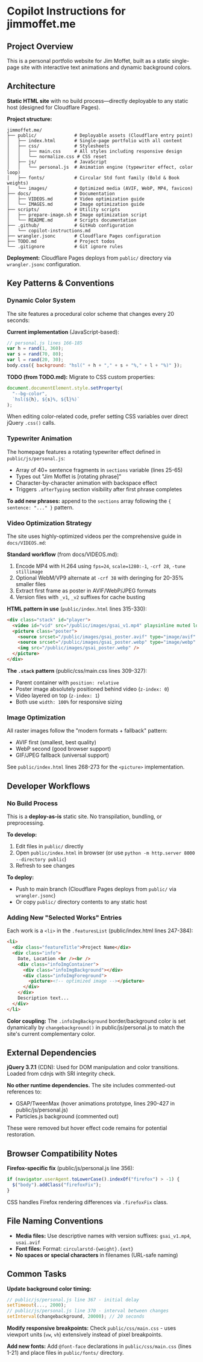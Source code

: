 # Copilot Instructions for jimmoffet.me

## Project Overview

This is a personal portfolio website for Jim Moffet, built as a static single-page site with interactive text animations and dynamic background colors.

## Architecture

**Static HTML site** with no build process—directly deployable to any static host (designed for Cloudflare Pages).

**Project structure:**

```
jimmoffet.me/
├── public/              # Deployable assets (Cloudflare entry point)
│   ├── index.html       # Single-page portfolio with all content
│   ├── css/             # Stylesheets
│   │   ├── main.css     # All styles including responsive design
│   │   └── normalize.css # CSS reset
│   ├── js/              # JavaScript
│   │   └── personal.js  # Animation engine (typewriter effect, color loop)
│   ├── fonts/           # Circular Std font family (Bold & Book weights)
│   └── images/          # Optimized media (AVIF, WebP, MP4, favicon)
├── docs/                # Documentation
│   ├── VIDEOS.md        # Video optimization guide
│   └── IMAGES.md        # Image optimization guide
├── scripts/             # Utility scripts
│   ├── prepare-image.sh # Image optimization script
│   └── README.md        # Scripts documentation
├── .github/             # GitHub configuration
│   └── copilot-instructions.md
├── wrangler.jsonc       # Cloudflare Pages configuration
├── TODO.md              # Project todos
└── .gitignore           # Git ignore rules
```

**Deployment:** Cloudflare Pages deploys from `public/` directory via `wrangler.jsonc` configuration.

## Key Patterns & Conventions

### Dynamic Color System

The site features a procedural color scheme that changes every 20 seconds:

**Current implementation** (JavaScript-based):

```javascript
// personal.js lines 166-185
var h = rand(1, 360);
var s = rand(70, 80);
var l = rand(20, 30);
body.css({ background: "hsl(" + h + "," + s + "%," + l + "%)" });
```

**TODO (from TODO.md):** Migrate to CSS custom properties:

```javascript
document.documentElement.style.setProperty(
  "--bg-color",
  `hsl(${h}, ${s}%, ${l}%)`
);
```

When editing color-related code, prefer setting CSS variables over direct jQuery `.css()` calls.

### Typewriter Animation

The homepage features a rotating typewriter effect defined in `public/js/personal.js`:

- Array of 40+ sentence fragments in `sections` variable (lines 25-65)
- Types out "Jim Moffet is [rotating phrase]"
- Character-by-character animation with backspace effect
- Triggers `.afterTyping` section visibility after first phrase completes

**To add new phrases:** append to the `sections` array following the `{ sentence: "..." }` pattern.

### Video Optimization Strategy

The site uses highly-optimized videos per the comprehensive guide in `docs/VIDEOS.md`:

**Standard workflow** (from docs/VIDEOS.md):

1. Encode MP4 with H.264 using `fps=24`, `scale=1280:-1`, `-crf 28`, `-tune stillimage`
2. Optional WebM/VP9 alternate at `-crf 38` with deringing for 20-35% smaller files
3. Extract first frame as poster in AVIF/WebP/JPEG formats
4. Version files with `_v1`, `_v2` suffixes for cache busting

**HTML pattern in use** (`public/index.html` lines 315-330):

```html
<div class="stack" id="player">
  <video id="vid" src="/public/images/gsai_v1.mp4" playsinline muted loop autoplay preload="metadata" width="1280">
  <picture class="poster">
    <source srcset="/public/images/gsai_poster.avif" type="image/avif" />
    <source srcset="/public/images/gsai_poster.webp" type="image/webp" />
    <img src="/public/images/gsai_poster.webp" />
  </picture>
</div>
```

**The `.stack` pattern** (public/css/main.css lines 309-327):

- Parent container with `position: relative`
- Poster image absolutely positioned behind video (`z-index: 0`)
- Video layered on top (`z-index: 1`)
- Both use `width: 100%` for responsive sizing

### Image Optimization

All raster images follow the "modern formats + fallback" pattern:

- AVIF first (smallest, best quality)
- WebP second (good browser support)
- GIF/JPEG fallback (universal support)

See `public/index.html` lines 268-273 for the `<picture>` implementation.

## Developer Workflows

### No Build Process

This is a **deploy-as-is** static site. No transpilation, bundling, or preprocessing.

**To develop:**

1. Edit files in `public/` directly
2. Open `public/index.html` in browser (or use `python -m http.server 8000 --directory public`)
3. Refresh to see changes

**To deploy:**

- Push to main branch (Cloudflare Pages deploys from `public/` via `wrangler.jsonc`)
- Or copy `public/` directory contents to any static host

### Adding New "Selected Works" Entries

Each work is a `<li>` in the `.featuresList` (public/index.html lines 247-384):

```html
<li>
  <div class="featureTitle">Project Name</div>
  <div class="info">
    Date, Location <br /><br />
    <div class="infoImgContainer">
      <div class="infoImgBackground"></div>
      <div class="infoImgForeground">
        <picture><!-- optimized image --></picture>
      </div>
    </div>
    Description text...
  </div>
</li>
```

**Color coupling:** The `.infoImgBackground` border/background color is set dynamically by `changebackground()` in public/js/personal.js to match the site's current complementary color.

## External Dependencies

**jQuery 3.7.1** (CDN): Used for DOM manipulation and color transitions. Loaded from cdnjs with SRI integrity check.

**No other runtime dependencies.** The site includes commented-out references to:

- GSAP/TweenMax (hover animations prototype, lines 290-427 in public/js/personal.js)
- Particles.js background (commented out)

These were removed but hover effect code remains for potential restoration.

## Browser Compatibility Notes

**Firefox-specific fix** (public/js/personal.js line 356):

```javascript
if (navigator.userAgent.toLowerCase().indexOf("firefox") > -1) {
  $("body").addClass("firefoxFix");
}
```

CSS handles Firefox rendering differences via `.firefoxFix` class.

## File Naming Conventions

- **Media files:** Use descriptive names with version suffixes: `gsai_v1.mp4`, `usai.avif`
- **Font files:** Format: `circularstd-{weight}.{ext}`
- **No spaces or special characters** in filenames (URL-safe naming)

## Common Tasks

**Update background color timing:**

```javascript
// public/js/personal.js line 367 - initial delay
setTimeout(..., 2000);
// public/js/personal.js line 370 - interval between changes
setInterval(changebackground, 20000); // 20 seconds
```

**Modify responsive breakpoints:** Check `public/css/main.css` - uses viewport units (`vw`, `vh`) extensively instead of pixel breakpoints.

**Add new fonts:** Add `@font-face` declarations in `public/css/main.css` (lines 1-21) and place files in `public/fonts/` directory.
